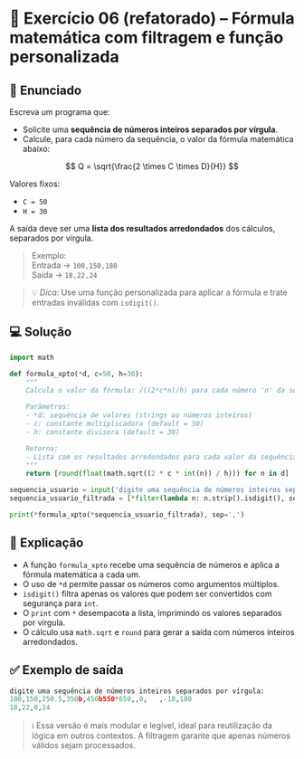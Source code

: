 # 🐍 Exercício 06 (refatorado) – Fórmula matemática com filtragem e função personalizada

## 🧩 Enunciado

Escreva um programa que:

- Solicite uma **sequência de números inteiros separados por vírgula**.
- Calcule, para cada número da sequência, o valor da fórmula matemática abaixo:
  
$$
Q = \sqrt{\frac{2 \times C \times D}{H}}
$$

Valores fixos:
- `C = 50`
- `H = 30`

A saída deve ser uma **lista dos resultados arredondados** dos cálculos, separados por vírgula.

> Exemplo:  
Entrada → `100,150,180`  
Saída → `18,22,24`

> 💡 *Dica:* Use uma função personalizada para aplicar a fórmula e trate entradas inválidas com `isdigit()`.

## 💻 Solução

```python
import math

def formula_xpto(*d, c=50, h=30):
    """
    Calcula o valor da fórmula: √((2*c*n)/h) para cada número 'n' da sequência.

    Parâmetros:
    - *d: sequência de valores (strings ou números inteiros)
    - c: constante multiplicadora (default = 50)
    - h: constante divisora (default = 30)

    Retorna:
    - Lista com os resultados arredondados para cada valor da sequência.
    """
    return [round(float(math.sqrt((2 * c * int(n)) / h))) for n in d]

sequencia_usuario = input('digite uma sequência de números inteiros separados por vírgula: ')
sequencia_usuario_filtrada = [*filter(lambda n: n.strip().isdigit(), sequencia_usuario.split(','))]

print(*formula_xpto(*sequencia_usuario_filtrada), sep=',')
```

## 🧠 Explicação

- A função `formula_xpto` recebe uma sequência de números e aplica a fórmula matemática a cada um.
- O uso de `*d` permite passar os números como argumentos múltiplos.
- `isdigit()` filtra apenas os valores que podem ser convertidos com segurança para `int`.
- O `print` com `*` desempacota a lista, imprimindo os valores separados por vírgula.
- O cálculo usa `math.sqrt` e `round` para gerar a saída com números inteiros arredondados.

## ✅ Exemplo de saída

```python
digite uma sequência de números inteiros separados por vírgula: 
100,150,250.5,350b,450b550*650,,0,   ,-10,180
18,22,0,24
```

> ℹ️ Essa versão é mais modular e legível, ideal para reutilização da lógica em outros contextos. A filtragem garante que apenas números válidos sejam processados.
